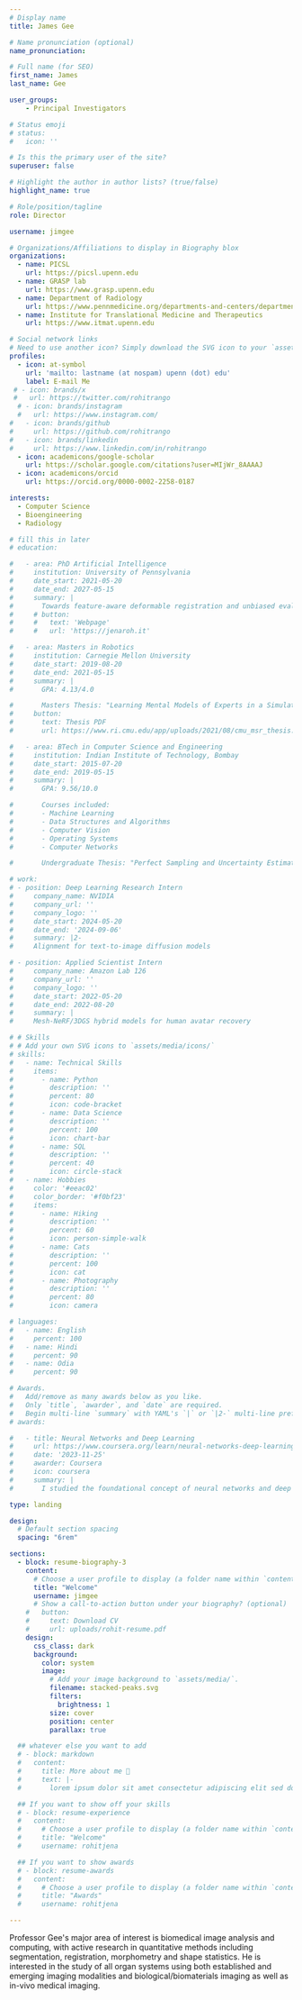 ```yaml
---
# Display name
title: James Gee

# Name pronunciation (optional)
name_pronunciation:

# Full name (for SEO)
first_name: James
last_name: Gee

user_groups:
    - Principal Investigators

# Status emoji
# status:
#   icon: ''

# Is this the primary user of the site?
superuser: false

# Highlight the author in author lists? (true/false)
highlight_name: true

# Role/position/tagline
role: Director

username: jimgee

# Organizations/Affiliations to display in Biography blox
organizations:
  - name: PICSL
    url: https://picsl.upenn.edu
  - name: GRASP lab
    url: https://www.grasp.upenn.edu
  - name: Department of Radiology
    url: https://www.pennmedicine.org/departments-and-centers/department-of-radiology
  - name: Institute for Translational Medicine and Therapeutics
    url: https://www.itmat.upenn.edu

# Social network links
# Need to use another icon? Simply download the SVG icon to your `assets/media/icons/` folder.
profiles:
  - icon: at-symbol
    url: 'mailto: lastname (at nospam) upenn (dot) edu'
    label: E-mail Me
 # - icon: brands/x
 #   url: https://twitter.com/rohitrango
  # - icon: brands/instagram
  #   url: https://www.instagram.com/
#   - icon: brands/github
#     url: https://github.com/rohitrango
#   - icon: brands/linkedin
#     url: https://www.linkedin.com/in/rohitrango
  - icon: academicons/google-scholar
    url: https://scholar.google.com/citations?user=MIjWr_8AAAAJ
  - icon: academicons/orcid
    url: https://orcid.org/0000-0002-2258-0187

interests:
  - Computer Science
  - Bioengineering
  - Radiology

# fill this in later
# education:

#   - area: PhD Artificial Intelligence
#     institution: University of Pennsylvania
#     date_start: 2021-05-20
#     date_end: 2027-05-15
#     summary: |
#       Towards feature-aware deformable registration and unbiased evaluation.
#     # button:
#     #   text: 'Webpage'
#     #   url: 'https://jenaroh.it'

#   - area: Masters in Robotics
#     institution: Carnegie Mellon University
#     date_start: 2019-08-20
#     date_end: 2021-05-15
#     summary: |
#       GPA: 4.13/4.0

#       Masters Thesis: "Learning Mental Models of Experts in a Simulated Search and Rescue Scenario"
#     button:
#       text: Thesis PDF
#       url: https://www.ri.cmu.edu/app/uploads/2021/08/cmu_msr_thesis.pdf

#   - area: BTech in Computer Science and Engineering
#     institution: Indian Institute of Technology, Bombay
#     date_start: 2015-07-20
#     date_end: 2019-05-15
#     summary: |
#       GPA: 9.56/10.0

#       Courses included:
#       - Machine Learning
#       - Data Structures and Algorithms
#       - Computer Vision
#       - Operating Systems
#       - Computer Networks

#       Undergraduate Thesis: "Perfect Sampling and Uncertainty Estimation in Deep Networks"

# work:
# - position: Deep Learning Research Intern
#     company_name: NVIDIA
#     company_url: ''
#     company_logo: ''
#     date_start: 2024-05-20
#     date_end: '2024-09-06'
#     summary: |2-
#     Alignment for text-to-image diffusion models

# - position: Applied Scientist Intern
#     company_name: Amazon Lab 126
#     company_url: ''
#     company_logo: ''
#     date_start: 2022-05-20
#     date_end: 2022-08-20
#     summary: |
#     Mesh-NeRF/3DGS hybrid models for human avatar recovery

# # Skills
# # Add your own SVG icons to `assets/media/icons/`
# skills:
#   - name: Technical Skills
#     items:
#       - name: Python
#         description: ''
#         percent: 80
#         icon: code-bracket
#       - name: Data Science
#         description: ''
#         percent: 100
#         icon: chart-bar
#       - name: SQL
#         description: ''
#         percent: 40
#         icon: circle-stack
#   - name: Hobbies
#     color: '#eeac02'
#     color_border: '#f0bf23'
#     items:
#       - name: Hiking
#         description: ''
#         percent: 60
#         icon: person-simple-walk
#       - name: Cats
#         description: ''
#         percent: 100
#         icon: cat
#       - name: Photography
#         description: ''
#         percent: 80
#         icon: camera

# languages:
#   - name: English
#     percent: 100
#   - name: Hindi
#     percent: 90
#   - name: Odia
#     percent: 90

# Awards.
#   Add/remove as many awards below as you like.
#   Only `title`, `awarder`, and `date` are required.
#   Begin multi-line `summary` with YAML's `|` or `|2-` multi-line prefix and indent 2 spaces below.
# awards:

#   - title: Neural Networks and Deep Learning
#     url: https://www.coursera.org/learn/neural-networks-deep-learning
#     date: '2023-11-25'
#     awarder: Coursera
#     icon: coursera
#     summary: |
#       I studied the foundational concept of neural networks and deep learning. By the end, I was familiar with the significant technological trends driving the rise of deep learning; build, train, and apply fully connected deep neural networks; implement efficient (vectorized) neural networks; identify key parameters in a neural network’s architecture; and apply deep learning to your own applications.

type: landing

design:
  # Default section spacing
  spacing: "6rem"

sections:
  - block: resume-biography-3
    content:
      # Choose a user profile to display (a folder name within `content/authors/`)
      title: "Welcome"
      username: jimgee
      # Show a call-to-action button under your biography? (optional)
    #   button:
    #     text: Download CV
    #     url: uploads/rohit-resume.pdf
    design:
      css_class: dark
      background:
        color: system
        image:
          # Add your image background to `assets/media/`.
          filename: stacked-peaks.svg
          filters:
            brightness: 1
          size: cover
          position: center
          parallax: true

  ## whatever else you want to add
  # - block: markdown
  #   content:
  #     title: More about me 👀
  #     text: |-
  #       lorem ipsum dolor sit amet consectetur adipiscing elit sed do eiusmod tempor incididunt ut labore et dolore magna aliqua. Ut enim ad minim veniam quis nostrud exercitation ullamco laboris nisi ut aliquip ex ea commodo consequat. Duis aute irure dolor in reprehenderit in voluptate velit esse cillum dolore eu fugiat nulla pariatur. Excepteur sint occaecat cupidatat non proident sunt in culpa qui officia deserunt mollit anim id est laborum.

  ## If you want to show off your skills
  # - block: resume-experience
  #   content:
  #     # Choose a user profile to display (a folder name within `content/authors/`)
  #     title: "Welcome"
  #     username: rohitjena

  ## If you want to show awards
  # - block: resume-awards
  #   content:
  #     # Choose a user profile to display (a folder name within `content/authors/`)
  #     title: "Awards"
  #     username: rohitjena

---
```

<!-- This text will go on top of the file, checkout the reference image -->
Professor Gee's major area of interest is biomedical image analysis and computing, with active research in quantitative methods including segmentation, registration, morphometry and shape statistics. He is interested in the study of all organ systems using both established and emerging imaging modalities and biological/biomaterials imaging as well as in-vivo medical imaging.